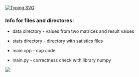 [![Typing SVG](https://readme-typing-svg.herokuapp.com?color=%2336BCF7&lines=Lab+1)](https://git.io/typing-svg)
### Info for files and directores: ###

* data directory        - values from two matrices and result values

* stats directory       - directory with satistics files

* main.cpp             - cpp code

* main.py              - correctness check with library numpy 

![](stats/Graph.jpg)
